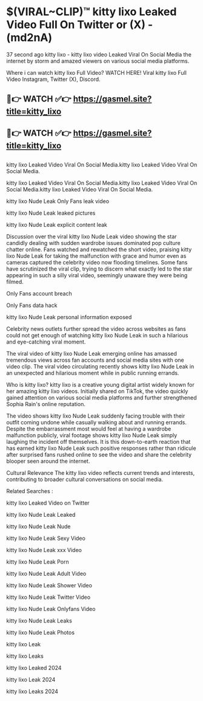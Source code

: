 # $(VIRAL~CLIP)™ kitty lixo Leaked Video Full On Twitter or (X) -(md2nA)
37 second ago kitty lixo - kitty lixo video Leaked Viral On Social Media the internet by storm and amazed viewers on various social media platforms.

Where i can watch kitty lixo Full Video? WATCH HERE! Viral kitty lixo Full Video Instagram, Twitter (X), Discord.

## 🔴👉 WATCH ✅👉 https://gasmel.site?title=kitty_lixo
## 🔴👉 WATCH ✅👉 https://gasmel.site?title=kitty_lixo
##
kitty lixo Leaked Video Viral On Social Media.kitty lixo Leaked Video Viral On Social Media.

kitty lixo Leaked Video Viral On Social Media.kitty lixo Leaked Video Viral On Social Media.kitty lixo Leaked Video Viral On Social Media.

kitty lixo Nude Leak Only Fans leak video

kitty lixo Nude Leak leaked pictures

kitty lixo Nude Leak explicit content leak

Discussion over the viral kitty lixo Nude Leak video showing the star candidly dealing with sudden wardrobe issues dominated pop culture chatter online. Fans watched and rewatched the short video, praising kitty lixo Nude Leak for taking the malfunction with grace and humor even as cameras captured the celebrity video now flooding timelines. Some fans have scrutinized the viral clip, trying to discern what exactly led to the star appearing in such a silly viral video, seemingly unaware they were being filmed.


Only Fans account breach

Only Fans data hack

kitty lixo Nude Leak personal information exposed

Celebrity news outlets further spread the video across websites as fans could not get enough of watching kitty lixo Nude Leak in such a hilarious and eye-catching viral moment.


The viral video of kitty lixo Nude Leak emerging online has amassed tremendous views across fan accounts and social media sites with one video clip. The viral video circulating recently shows kitty lixo Nude Leak in an unexpected and hilarious moment while in public running errands.


Who is kitty lixo? kitty lixo is a creative young digital artist widely known for her amazing kitty lixo videos. Initially shared on TikTok, the video quickly gained attention on various social media platforms and further strengthened Sophia Rain's online reputation.

The video shows kitty lixo Nude Leak suddenly facing trouble with their outfit coming undone while casually walking about and running errands. Despite the embarrassment most would feel at having a wardrobe malfunction publicly, viral footage shows kitty lixo Nude Leak simply laughing the incident off themselves. It is this down-to-earth reaction that has earned kitty lixo Nude Leak such positive responses rather than ridicule after surprised fans rushed online to see the video and share the celebrity blooper seen around the internet.

Cultural Relevance The kitty lixo video reflects current trends and interests, contributing to broader cultural conversations on social media.

Related Searches :

kitty lixo Leaked Video on Twitter

kitty lixo Nude Leak Leaked

kitty lixo Nude Leak Nude

kitty lixo Nude Leak Sexy Video

kitty lixo Nude Leak xxx Video

kitty lixo Nude Leak Porn

kitty lixo Nude Leak Adult Video

kitty lixo Nude Leak Shower Video

kitty lixo Nude Leak Twitter Video

kitty lixo Nude Leak Onlyfans Video

kitty lixo Nude Leak Leaks

kitty lixo Nude Leak Photos

kitty lixo Leak

kitty lixo Leaks

kitty lixo Leaked 2024

kitty lixo Leak 2024

kitty lixo Leaks 2024
